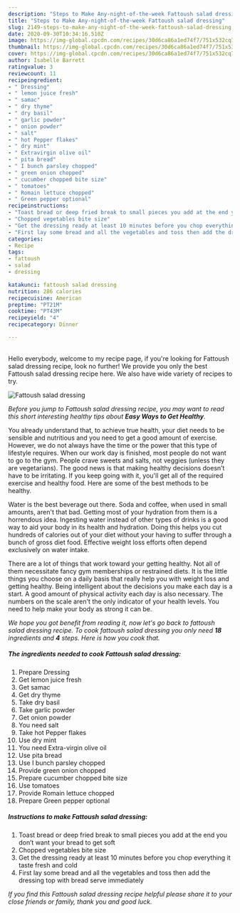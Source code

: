 ```yaml
---
description: "Steps to Make Any-night-of-the-week Fattoush salad dressing"
title: "Steps to Make Any-night-of-the-week Fattoush salad dressing"
slug: 2149-steps-to-make-any-night-of-the-week-fattoush-salad-dressing
date: 2020-09-30T10:34:16.510Z
image: https://img-global.cpcdn.com/recipes/30d6ca86a1ed74f7/751x532cq70/fattoush-salad-dressing-recipe-main-photo.jpg
thumbnail: https://img-global.cpcdn.com/recipes/30d6ca86a1ed74f7/751x532cq70/fattoush-salad-dressing-recipe-main-photo.jpg
cover: https://img-global.cpcdn.com/recipes/30d6ca86a1ed74f7/751x532cq70/fattoush-salad-dressing-recipe-main-photo.jpg
author: Isabelle Barrett
ratingvalue: 3
reviewcount: 11
recipeingredient:
- " Dressing"
- " lemon juice fresh"
- " samac"
- " dry thyme"
- " dry basil"
- " garlic powder"
- " onion powder"
- " salt"
- " hot Pepper flakes"
- " dry mint"
- " Extravirgin olive oil"
- " pita bread"
- " I bunch parsley chopped"
- " green onion chopped"
- " cucumber chopped bite size"
- " tomatoes"
- " Romain lettuce chopped"
- " Green pepper optional"
recipeinstructions:
- "Toast bread or deep fried break to small pieces you add at the end you don’t want your bread to get soft"
- "Chopped vegetables bite size"
- "Get the dressing ready at least 10 minutes before you chop everything it taste fresh and cold"
- "First lay some bread and all the vegetables and toss then add the dressing top with bread serve immediately"
categories:
- Recipe
tags:
- fattoush
- salad
- dressing

katakunci: fattoush salad dressing 
nutrition: 286 calories
recipecuisine: American
preptime: "PT21M"
cooktime: "PT43M"
recipeyield: "4"
recipecategory: Dinner

---
```

<br>
Hello everybody, welcome to my recipe page, if you're looking for Fattoush salad dressing recipe, look no further! We provide you only the best Fattoush salad dressing recipe here. We also have wide variety of recipes to try.
<br>


![Fattoush salad dressing](https://img-global.cpcdn.com/recipes/30d6ca86a1ed74f7/751x532cq70/fattoush-salad-dressing-recipe-main-photo.jpg)

<i>Before you jump to Fattoush salad dressing recipe, you may want to read this short interesting healthy tips about <strong>Easy Ways to Get Healthy</strong>.</i>

You already understand that, to achieve true health, your diet needs to be sensible and nutritious and you need to get a good amount of exercise. However, we do not always have the time or the power that this type of lifestyle requires. When our work day is finished, most people do not want to go to the gym. People crave sweets and salts, not veggies (unless they are vegetarians). The good news is that making healthy decisions doesn’t have to be irritating. If you keep going with it, you'll get all of the required exercise and healthy food. Here are some of the best methods to be healthy.

Water is the best beverage out there. Soda and coffee, when used in small amounts, aren't that bad. Getting most of your hydration from them is a horrendous idea. Ingesting water instead of other types of drinks is a good way to aid your body in its health and hydration. Doing this helps you cut hundreds of calories out of your diet without your having to suffer through a bunch of gross diet food. Effective weight loss efforts often depend exclusively on water intake.

There are a lot of things that work toward your getting healthy. Not all of them necessitate fancy gym memberships or restrained diets. It is the little things you choose on a daily basis that really help you with weight loss and getting healthy. Being intelligent about the decisions you make each day is a start. A good amount of physical activity each day is also necessary. The numbers on the scale aren't the only indicator of your health levels. You need to help make your body as strong it can be. 


<i>We hope you got benefit from reading it, now let's go back to fattoush salad dressing recipe. To cook fattoush salad dressing you only need <strong>18</strong> ingredients and <strong>4</strong> steps. Here is how you cook that.
</i>

##### The ingredients needed to cook Fattoush salad dressing:

1. Prepare  Dressing
1. Get  lemon juice fresh
1. Get  samac
1. Get  dry thyme
1. Take  dry basil
1. Take  garlic powder
1. Get  onion powder
1. You need  salt
1. Take  hot Pepper flakes
1. Use  dry mint
1. You need  Extra-virgin olive oil
1. Use  pita bread
1. Use  I bunch parsley chopped
1. Provide  green onion chopped
1. Prepare  cucumber chopped bite size
1. Use  tomatoes
1. Provide  Romain lettuce chopped
1. Prepare  Green pepper optional


##### Instructions to make Fattoush salad dressing:

1. Toast bread or deep fried break to small pieces you add at the end you don’t want your bread to get soft
1. Chopped vegetables bite size
1. Get the dressing ready at least 10 minutes before you chop everything it taste fresh and cold
1. First lay some bread and all the vegetables and toss then add the dressing top with bread serve immediately


<i>If you find this Fattoush salad dressing recipe helpful please share it to your close friends or family, thank you and good luck.</i>
